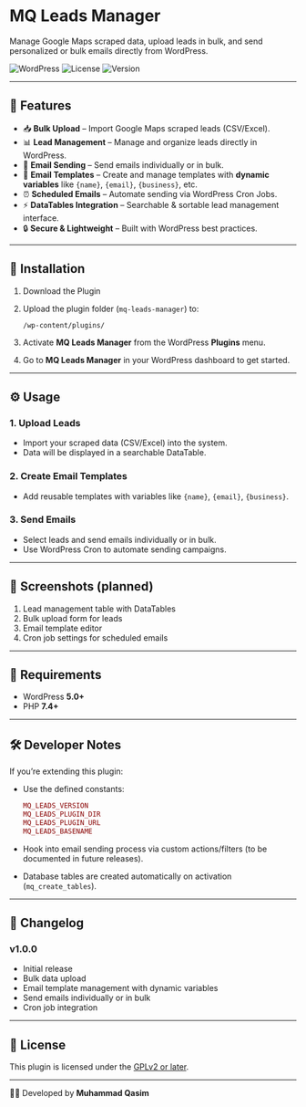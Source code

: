 # MQ Leads Manager

Manage Google Maps scraped data, upload leads in bulk, and send personalized or bulk emails directly from WordPress.

![WordPress](https://img.shields.io/badge/WordPress-Plugin-blue)
![License](https://img.shields.io/badge/License-GPLv2-orange)
![Version](https://img.shields.io/badge/Version-1.0.0-green)

---

## 📌 Features

- 📥 **Bulk Upload** – Import Google Maps scraped leads (CSV/Excel).
- 📊 **Lead Management** – Manage and organize leads directly in WordPress.
- 📧 **Email Sending** – Send emails individually or in bulk.
- 📝 **Email Templates** – Create and manage templates with **dynamic variables** like `{name}`, `{email}`, `{business}`, etc.
- ⏰ **Scheduled Emails** – Automate sending via WordPress Cron Jobs.
- ⚡ **DataTables Integration** – Searchable & sortable lead management interface.
- 🔒 **Secure & Lightweight** – Built with WordPress best practices.

---

## 🚀 Installation

1. Download the Plugin

2. Upload the plugin folder (`mq-leads-manager`) to:

   ```
   /wp-content/plugins/
   ```
3. Activate **MQ Leads Manager** from the WordPress **Plugins** menu.
4. Go to **MQ Leads Manager** in your WordPress dashboard to get started.

---

## ⚙️ Usage

### 1. Upload Leads

* Import your scraped data (CSV/Excel) into the system.
* Data will be displayed in a searchable DataTable.

### 2. Create Email Templates

* Add reusable templates with variables like `{name}`, `{email}`, `{business}`.

### 3. Send Emails

* Select leads and send emails individually or in bulk.
* Use WordPress Cron to automate sending campaigns.

---

## 📸 Screenshots (planned)

1. Lead management table with DataTables
2. Bulk upload form for leads
3. Email template editor
4. Cron job settings for scheduled emails

---

## 🔧 Requirements

* WordPress **5.0+**
* PHP **7.4+**
<!-- * Recommended: [WP Mail SMTP](https://wordpress.org/plugins/wp-mail-smtp/) for better email delivery -->

---

## 🛠️ Developer Notes

If you’re extending this plugin:

* Use the defined constants:

  ```php
  MQ_LEADS_VERSION
  MQ_LEADS_PLUGIN_DIR
  MQ_LEADS_PLUGIN_URL
  MQ_LEADS_BASENAME
  ```
* Hook into email sending process via custom actions/filters (to be documented in future releases).
* Database tables are created automatically on activation (`mq_create_tables`).

---

## 📝 Changelog

### v1.0.0

* Initial release
* Bulk data upload
* Email template management with dynamic variables
* Send emails individually or in bulk
* Cron job integration

---

## 📜 License

This plugin is licensed under the [GPLv2 or later](https://www.gnu.org/licenses/gpl-2.0.html).

---

👨‍💻 Developed by **Muhammad Qasim**
